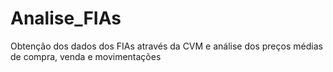 # Analise_FIAs
Obtenção dos dados dos FIAs através da CVM e análise dos preços médias de compra, venda e movimentações
